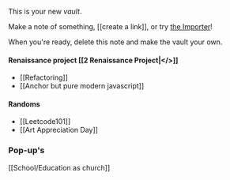 This is your new *vault*.

Make a note of something, [[create a link]], or try [the Importer](https://help.obsidian.md/Plugins/Importer)!

When you're ready, delete this note and make the vault your own.

#### Renaissance project [[2 Renaissance Project|</>]]
- [[Refactoring]]
- [[Anchor but pure modern javascript]]

#### Randoms
- [[Leetcode101]]
- [[Art Appreciation Day]]

### Pop-up's
[[School/Education as church]]

